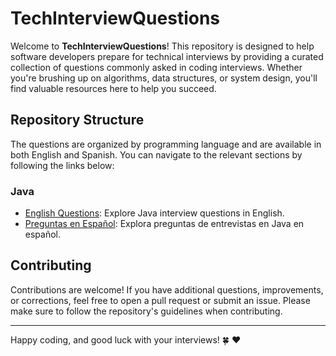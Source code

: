 # TechInterviewQuestions

Welcome to **TechInterviewQuestions**! This repository is designed to help software developers prepare for technical interviews by providing a curated collection of questions commonly asked in coding interviews. Whether you're brushing up on algorithms, data structures, or system design, you'll find valuable resources here to help you succeed.

## Repository Structure

The questions are organized by programming language and are available in both English and Spanish. You can navigate to the relevant sections by following the links below:

### Java

- [English Questions](EnglishQuestions/Java/README.md): Explore Java interview questions in English.
- [Preguntas en Español](SpanishQuestions/Java/README.md): Explora preguntas de entrevistas en Java en español.

## Contributing

Contributions are welcome! If you have additional questions, improvements, or corrections, feel free to open a pull request or submit an issue. Please make sure to follow the repository's guidelines when contributing.

---

Happy coding, and good luck with your interviews! 🍀 ❤
